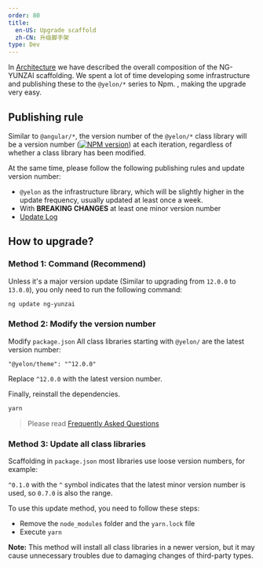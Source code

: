 ```yaml
---
order: 80
title:
  en-US: Upgrade scaffold
  zh-CN: 升级脚手架
type: Dev
---
```


In [Architecture](/docs/architecture) we have described the overall composition of the NG-YUNZAI scaffolding. We spent a lot of time developing some infrastructure and publishing these to the `@yelon/*` series to Npm. , making the upgrade very easy.

## Publishing rule

Similar to `@angular/*`, the version number of the `@yelon/*` class library will be a version number ([![NPM version](https://img.shields.io/npm/v/@yelon/theme.svg)](https://www.npmjs.com/package/@yelon/theme)) at each iteration, regardless of whether a class library has been modified.

At the same time, please follow the following publishing rules and update version number:

- `@yelon` as the infrastructure library, which will be slightly higher in the update frequency, usually updated at least once a week.
- With **BREAKING CHANGES** at least one minor version number
- [Update Log](https://github.com/hbyunzai/ng-yunzai/releases)

## How to upgrade?

### Method 1: Command (Recommend)

Unless it's a major version update (Similar to upgrading from `12.0.0` to `13.0.0`), you only need to run the following command:

```bash
ng update ng-yunzai
```

### Method 2: Modify the version number

Modify `package.json` All class libraries starting with `@yelon/` are the latest version number:

```
"@yelon/theme": "^12.0.0"
```

Replace `^12.0.0` with the latest version number.

Finally, reinstall the dependencies.

```bash
yarn
```

> Please read [Frequently Asked Questions](/docs/faq)

### Method 3: Update all class libraries

Scaffolding in `package.json` most libraries use loose version numbers, for example:

`^0.1.0` with the `^` symbol indicates that the latest minor version number is used, so `0.7.0` is also the range.

To use this update method, you need to follow these steps:

- Remove the `node_modules` folder and the `yarn.lock` file
- Execute `yarn`

**Note:** This method will install all class libraries in a newer version, but it may cause unnecessary troubles due to damaging changes of third-party types.
